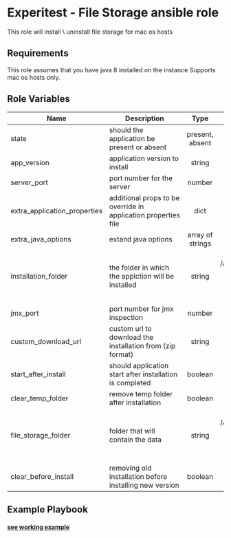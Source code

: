 Experitest - File Storage ansible role
=========

This role will install \ uninstall file storage for mac os hosts

Requirements
------------

This role assumes that you have java 8 installed on the instance
Supports mac os hosts only.

Role Variables
--------------

| Name | Description | Type | Default | Required |
|------|-------------|:----:|:-----:|:-----:|
| state | should the application be present or absent | present, absent | present | no |
| app_version | application version to install | string | 12.7.6640 | no |
| server_port | port number for the server | number | 8082 | no |
| extra_application_properties | additional props to be override in application.properties file | dict | {} | no |
| extra_java_options | extand java options | array of strings | [] | no |
| installation_folder | the folder in which the applction will be installed | string | for mac: /Applications/Experitest/file-storage-version <br> for windows: C:\\Experitest\\file-storage-version  | no |
| jmx_port | port number for jmx inspection | number | 51236 | no |
| custom_download_url | custom url to download the installation from (zip format) | string |  | no |
| start_after_install | should application start after installation is completed | boolean | True | no |
| clear_temp_folder | remove temp folder after installation | boolean | False | no |
| file_storage_folder | folder that will contain the data | string | for mac: /Applications/Experitest/file-storage-content <br> for windows: C:\\ProgramData\\file-storage-content  | no |
| clear_before_install | removing old installation before installing new version | boolean | False | no |

Example Playbook
----------------

#### [see working example](/example)
